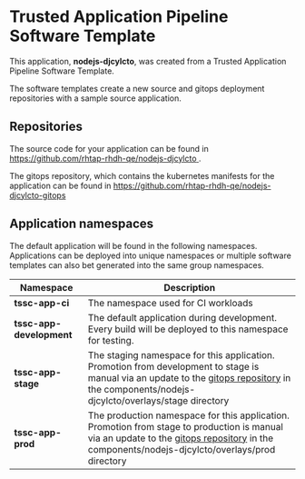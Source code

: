 # Trusted Application Pipeline Software Template

This application, **nodejs-djcylcto**, was created from a Trusted Application Pipeline Software Template.

The software templates create a new source and gitops deployment repositories with a sample source application. 

## Repositories

The source code for your application can be found in [https://github.com/rhtap-rhdh-qe/nodejs-djcylcto ](https://github.com/rhtap-rhdh-qe/nodejs-djcylcto ).
 
The gitops repository, which contains the kubernetes manifests for the application can be found in 
[https://github.com/rhtap-rhdh-qe/nodejs-djcylcto-gitops ](https://github.com/rhtap-rhdh-qe/nodejs-djcylcto-gitops ) 

## Application namespaces 

The default application will be found in the following namespaces. Applications can be deployed into unique namespaces or multiple software templates can also bet generated into the same group namespaces.  

|  Namespace   |  Description   |  
| -------- | -------- |
| **tssc-app-ci** | The namespace used for CI workloads |
| **tssc-app-development** | The default application during development. Every build will be deployed to this namespace for testing. |
| **tssc-app-stage** | The staging namespace for this application. Promotion from development to stage is manual via an update to the [gitops repository](https://github.com/rhtap-rhdh-qe/nodejs-djcylcto-gitops ) in the components/nodejs-djcylcto/overlays/stage directory |
| **tssc-app-prod** | The production namespace for this application. Promotion from stage to production is manual via an update to the [gitops repository](https://github.com/rhtap-rhdh-qe/nodejs-djcylcto-gitops ) in the components/nodejs-djcylcto/overlays/prod directory |